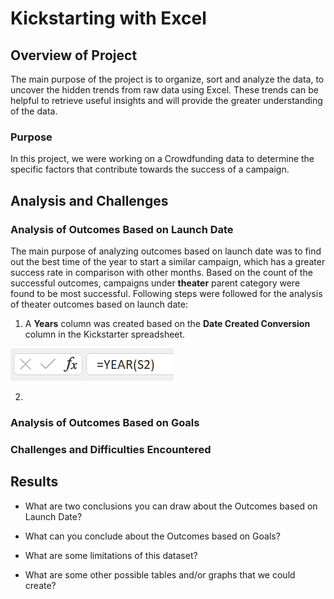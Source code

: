# Kickstarting with Excel

## Overview of Project
The main purpose of the project is to organize, sort and analyze the data, to uncover the hidden trends from raw data using Excel. These trends can be helpful to retrieve useful insights and will provide the greater understanding of the data.

### Purpose
In this project, we were working on a Crowdfunding data to determine the specific factors that contribute towards the success of a campaign.

## Analysis and Challenges

### Analysis of Outcomes Based on Launch Date
The main purpose of analyzing outcomes based on launch date was to find out the best time of the year to start a similar campaign, which has a greater success rate in comparison with other months. Based on the count of the successful outcomes, campaigns under **theater** parent category were found to be most successful.
Following steps were followed for the analysis of theater outcomes based on launch date:

1. A **Years** column was created based on the **Date Created Conversion** column in the Kickstarter spreadsheet.

![Year formula](Images_Theater/Year_formula_s.png) 

2. 






### Analysis of Outcomes Based on Goals

### Challenges and Difficulties Encountered

## Results

- What are two conclusions you can draw about the Outcomes based on Launch Date?

- What can you conclude about the Outcomes based on Goals?

- What are some limitations of this dataset?

- What are some other possible tables and/or graphs that we could create?
